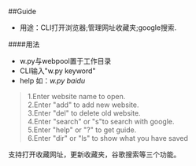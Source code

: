 ##Guide
- 用途：CLI打开浏览器;管理网址收藏夹;google搜索.

####用法
- w.py与webpool置于工作目录
- CLI输入"w.py keyword"
- help 如：_w.py baidu_
> 1.Enter website name to open.  
2.Enter "add" to add new website.  
3.Enter "del" to delete old website.  
4.Enter "search" or "s"to search with google.  
5.Enter "help" or "?" to get guide.  
6.Enter "dir" or "ls" to show what you have saved  

支持打开收藏网址，更新收藏夹，谷歌搜索等三个功能。
